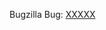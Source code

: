 <!-- If this is related to a Bugzilla bug, please begin your title with [Bug XXXXX]
     and update this link.

     Is this change user-visible?  If so, please include a file in changelog/ describing it.
     See https://github.com/taskcluster/taskcluster/blob/master/dev-docs/best-practices/changelog.md
-->

Bugzilla Bug: [XXXXX](https://bugzilla.mozilla.org/show_bug.cgi?id=XXXXX)